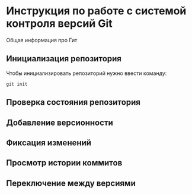 # **Инструкция по работе с системой контроля версий Git**

Общая информация про Гит

## Инициализация репозитория

Чтобы инициализировать репозиторий нужно ввести команду:

    git init

## Проверка состояния репозитория

## Добавление версионности

## Фиксация изменений

## Просмотр истории коммитов

## Переключение между версиями

